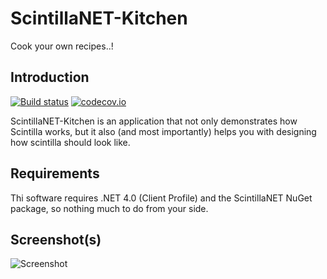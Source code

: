 ScintillaNET-Kitchen
====================

Cook your own recipes..!

Introduction
------------

[![Build status](https://ci.appveyor.com/api/projects/status/h5dk0ugkorhljpm6?svg=true)](https://ci.appveyor.com/project/uuf6429/scintillanet-kitchen)
[![codecov.io](https://codecov.io/github/uuf6429/ScintillaNET-Kitchen/coverage.svg?branch=master)](https://codecov.io/github/uuf6429/ScintillaNET-Kitchen?branch=master)

ScintillaNET-Kitchen is an application that not only demonstrates how Scintilla works, but it also (and most importantly) helps you with designing how scintilla should look like.

Requirements
------------

Thi software requires .NET 4.0 (Client Profile) and the ScintillaNET NuGet package, so nothing much to do from your side.

Screenshot(s)
-------------

![Screenshot](https://raw.githubusercontent.com/uuf6429/ScintillaNET-Kitchen/master/screenshot.png)
